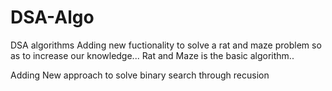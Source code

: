 # DSA-Algo
DSA algorithms
Adding new fuctionality to solve a rat and maze problem so as to increase our knowledge...
   Rat and Maze is the basic algorithm..

Adding New approach to solve binary search through recusion
